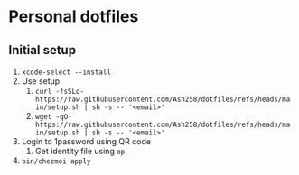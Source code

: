 # Personal dotfiles

## Initial setup

1. `xcode-select --install`
1. Use setup:
   1. `curl -fsSLo- https://raw.githubusercontent.com/Ash258/dotfiles/refs/heads/main/setup.sh | sh -s -- '<email>'`
   1. `wget -qO- https://raw.githubusercontent.com/Ash258/dotfiles/refs/heads/main/setup.sh | sh -s -- '<email>'`
1. Login to 1password using QR code
   1. Get identity file using `op`
1. `bin/chezmoi apply`
